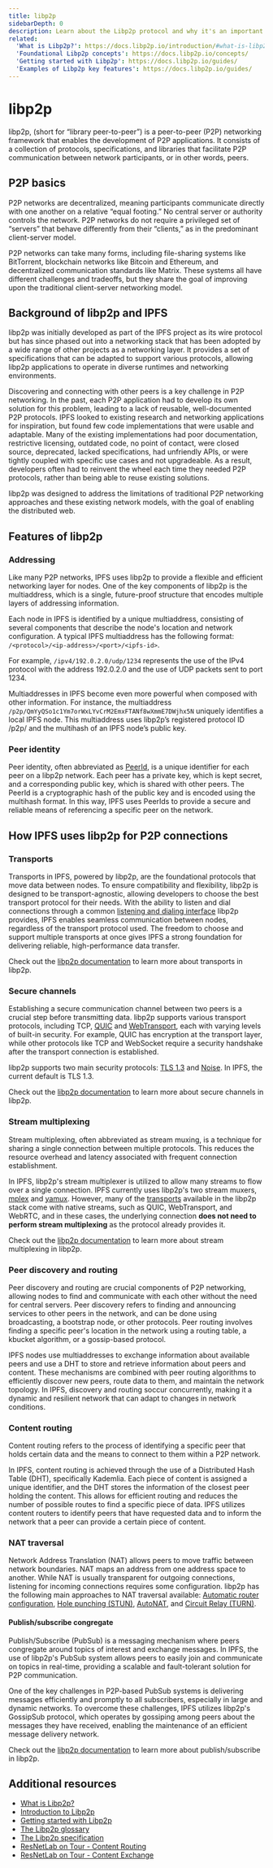 ```yaml
---
title: libp2p
sidebarDepth: 0
description: Learn about the Libp2p protocol and why it's an important ingredient in how IPFS works.
related:
  'What is Libp2p?': https://docs.libp2p.io/introduction/#what-is-libp2p
  'Foundational Libp2p concepts': https://docs.libp2p.io/concepts/
  'Getting started with Libp2p': https://docs.libp2p.io/guides/
  'Examples of Libp2p key features': https://docs.libp2p.io/guides/
---
```


# libp2p

libp2p, (short for “library peer-to-peer”) is a peer-to-peer (P2P) networking framework that enables the development of P2P applications. It consists of a collection of protocols, specifications, and libraries that facilitate P2P communication between network participants, or in other words, peers.

## P2P basics

P2P networks are decentralized, meaning participants communicate directly with one another on a relative “equal footing.” No central server or authority controls the network. P2P networks do not require a privileged set of “servers” that behave differently from their “clients,” as in the predominant client-server model.

P2P networks can take many forms, including file-sharing systems like BitTorrent, blockchain networks like Bitcoin and Ethereum, and decentralized communication standards like Matrix. These systems all have different challenges and tradeoffs,
but they share the goal of improving upon the traditional client-server networking model.

## Background of libp2p and IPFS

libp2p was initially developed as part of the IPFS project as its wire protocol but has since phased out into a networking stack that has been adopted by a wide range of other projects as a networking layer. It provides a set of specifications that can be adapted to support various protocols, allowing libp2p applications to operate in diverse runtimes and networking environments.

Discovering and connecting with other peers is a key challenge in P2P networking. In the past, each P2P application had to develop its own solution for this problem, leading to a lack of reusable, well-documented P2P protocols. IPFS looked to existing research and networking applications for inspiration, but found few code implementations that were usable and adaptable. Many of the existing implementations had poor documentation, restrictive licensing, outdated code, no point of contact, were closed source, deprecated, lacked specifications, had unfriendly APIs, or were tightly coupled with specific use cases and not upgradeable. As a result, developers often had to reinvent the wheel each time they needed P2P protocols, rather than being able to reuse existing solutions.

libp2p was designed to address the limitations of traditional P2P networking approaches and these existing network models, with the goal of enabling the distributed web.

## Features of libp2p

### Addressing

Like many P2P networks, IPFS uses libp2p to provide a flexible and efficient networking layer for nodes. One of the key components of libp2p is the multiaddress, which is a single, future-proof structure that encodes multiple layers of addressing information.

Each node in IPFS is identified by a unique multiaddress, consisting of several components that describe the node's location and network configuration. A typical IPFS multiaddress has the following format: `/<protocol>/<ip-address>/<port>/<ipfs-id>`.

For example, `/ipv4/192.0.2.0/udp/1234` represents the use of the IPv4 protocol with the address 192.0.2.0 and the use of UDP packets sent to port 1234.

Multiaddresses in IPFS become even more powerful when composed with other information. For instance, the multiaddress `/p2p/QmYyQSo1c1Ym7orWxLYvCrM2EmxFTANf8wXmmE7DWjhx5N` uniquely identifies a local IPFS node. This multiaddress uses libp2p’s registered protocol ID /p2p/ and the multihash of an IPFS node’s public key.

### Peer identity

Peer identity, often abbreviated as [PeerId](https://docs.libp2p.io/reference/glossary/#peerid), is a unique identifier for each peer on a libp2p network. Each peer has a private key, which is kept secret, and a corresponding public key, which is shared with other peers. The PeerId is a cryptographic hash of the public key and is encoded using the multihash format. In this way, IPFS uses PeerIds to provide a secure and reliable means of referencing a specific peer on the network.

## How IPFS uses libp2p for P2P connections

### Transports

Transports in IPFS, powered by libp2p, are the foundational protocols that move data between nodes. To ensure compatibility and flexibility, libp2p is designed to be transport-agnostic, allowing developers to choose the best transport protocol for their needs. With the ability to listen and dial connections through a common [listening and dialing interface](https://docs.libp2p.io/concepts/transports/listen-and-dial/) libp2p provides, IPFS enables seamless communication between nodes, regardless of the transport protocol used. The freedom to choose and support multiple transports at once gives IPFS a strong foundation for delivering reliable, high-performance data transfer.

Check out the [libp2p documentation](https://docs.libp2p.io/concepts/transports/overview/) to learn more about transports in libp2p.

### Secure channels

Establishing a secure communication channel between two peers is a crucial step before transmitting data. libp2p supports various transport protocols, including TCP, [QUIC](https://docs.libp2p.io/concepts/transports/quic/) and [WebTransport](https://docs.libp2p.io/concepts/transports/webtransport/), each with varying levels of built-in security. For example, QUIC has encryption at the transport layer, while other protocols like TCP and WebSocket require a security handshake after the transport connection is established.

libp2p supports two main security protocols: [TLS 1.3](https://docs.libp2p.io/concepts/secure-comm/tls/) and [Noise](https://docs.libp2p.io/concepts/secure-comm/noise/). In IPFS, the current default is TLS 1.3.

Check out the [libp2p documentation](https://docs.libp2p.io/concepts/secure-comm/overview/) to learn more about secure channels in libp2p.

### Stream multiplexing

Stream multiplexing, often abbreviated as stream muxing, is a technique for sharing a single connection between multiple protocols. This reduces the resource overhead and latency associated with frequent connection establishment.

In IPFS, libp2p's stream multiplexer is utilized to allow many streams to flow over a single connection. IPFS currently uses libp2p's two stream muxers, [mplex](https://docs.libp2p.io/concepts/multiplex/mplex) and [yamux](https://docs.libp2p.io/concepts/multiplex/yamux). However, many of the [transports](##transports) available in the libp2p stack come with native streams, such as QUIC, WebTransport, and WebRTC, and in these cases, the underlying connection **does not need to perform stream multiplexing** as the protocol already provides it.

Check out the [libp2p documentation](https://docs.libp2p.io/concepts/multiplex/overview/) to learn more about stream multiplexing in libp2p.

### Peer discovery and routing

Peer discovery and routing are crucial components of P2P networking, allowing nodes to find and communicate with each other without the need for central servers. Peer discovery refers to finding and announcing services to other peers in the network, and can be done using broadcasting, a bootstrap node, or other protocols. Peer routing involves finding a specific peer's location in the network using a routing table, a kbucket algorithm, or a gossip-based protocol.

IPFS nodes use multiaddresses to exchange information about available peers and use a DHT to store and retrieve information about peers and content. These mechanisms are combined with peer routing algorithms to efficiently discover new peers, route
data to them, and maintain the network topology. In IPFS, discovery and routing soccur concurrently, making it a dynamic and resilient network that can adapt to changes in network conditions.

<!--Check out the libp2p documentation to learn more about peer discovery and routing
in libp2p. -->

### Content routing

Content routing refers to the process of identifying a specific peer that holds certain data and the means to connect to them within a P2P network.

In IPFS, content routing is achieved through the use of a Distributed Hash Table (DHT), specifically Kademlia. Each piece of content is assigned a unique identifier, and the DHT stores the information of the closest peer holding the
content. This allows for efficient routing and reduces the number of possible routes to find a specific piece of data. IPFS utilizes content routers to identify peers that have requested data and to inform the network that a peer can provide
a certain piece of content.

<!--Check out the libp2p documentation to learn more about content routing
in libp2p. -->

### NAT traversal

Network Address Translation (NAT) allows peers to move traffic between network boundaries. NAT maps an address from one address space to another. While NAT is usually transparent for outgoing connections, listening for incoming connections requires some configuration. libp2p has the following main approaches to NAT traversal available: [Automatic router configuration](https://docs.libp2p.io/concepts/nat/#automatic-router-configuration), [Hole punching (STUN)](https://docs.libp2p.io/concepts/nat/#hole-punching-stun), [AutoNAT](https://docs.libp2p.io/concepts/nat/#autonat), and
[Circuit Relay (TURN)](https://docs.libp2p.io/concepts/nat/#circuit-relay-turn).

#### Publish/subscribe congregate

Publish/Subscribe (PubSub) is a messaging mechanism where peers congregate around topics of interest and exchange messages. In IPFS, the use of libp2p's PubSub system allows peers to easily join and communicate on topics in real-time, providing a scalable and fault-tolerant solution for P2P communication.

One of the key challenges in P2P-based PubSub systems is delivering messages efficiently and promptly to all subscribers, especially in large and dynamic networks. To overcome these challenges, IPFS utilizes libp2p's GossipSub protocol, which operates by gossiping among peers about the messages they have received, enabling the maintenance of an efficient
message delivery network.

Check out the [libp2p documentation](https://docs.libp2p.io/concepts/pubsub/overview/) to learn more about publish/subscribe in libp2p.

## Additional resources

- [What is Libp2p?](https://docs.libp2p.io/introduction/#what-is-libp2p)
- [Introduction to Libp2p](https://www.youtube.com/embed/CRe_oDtfRLw)
- [Getting started with Libp2p](https://docs.libp2p.io/guides/)
- [The Libp2p glossary](https://docs.libp2p.io/reference/glossary/)
- [The Libp2p specification](https://github.com/libp2p/specs)
- [ResNetLab on Tour - Content Routing](https://research.protocol.ai/tutorials/resnetlab-on-tour/content-routing/)
- [ResNetLab on Tour - Content Exchange](https://research.protocol.ai/tutorials/resnetlab-on-tour/content-exchange/)
